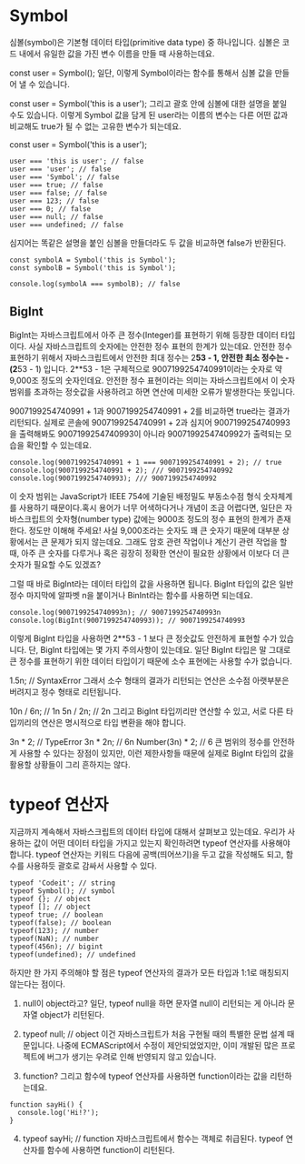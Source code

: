 # Symbol
심볼(symbol)은 기본형 데이터 타입(primitive data type) 중 하나입니다. 심볼은 코드 내에서 유일한 값을 가진 변수 이름을 만들 때 사용하는데요.

const user = Symbol();
일단, 이렇게 Symbol이라는 함수를 통해서 심볼 값을 만들어 낼 수 있습니다.

const user = Symbol('this is a user');
그리고 괄호 안에 심볼에 대한 설명을 붙일 수도 있습니다. 이렇게 Symbol 값을 담게 된 user라는 이름의 변수는 다른 어떤 값과 비교해도 true가 될 수 없는 고유한 변수가 되는데요.

const user = Symbol('this is a user');
```
user === 'this is user'; // false
user === 'user'; // false
user === 'Symbol'; // false
user === true; // false
user === false; // false
user === 123; // false
user === 0; // false
user === null; // false
user === undefined; // false
```
심지어는 똑같은 설명을 붙인 심볼을 만들더라도 두 값을 비교하면 false가 반환된다.
```
const symbolA = Symbol('this is Symbol');
const symbolB = Symbol('this is Symbol');

console.log(symbolA === symbolB); // false
```

## BigInt
BigInt는 자바스크립트에서 아주 큰 정수(Integer)를 표현하기 위해 등장한 데이터 타입이다.
사실 자바스크립트의 숫자에는 안전한 정수 표현의 한계가 있는데요. 안전한 정수 표현하기 위해서 자바스크립트에서 안전한 최대 정수는 2**53 - 1, 안전한 최소 정수는 -(2**53 - 1) 입니다. 
2**53 - 1은 구체적으로 9007199254740991이라는 숫자로 약 9,000조 정도의 숫자인데요. 안전한 정수 표현이라는 의미는 자바스크립트에서 이 숫자 범위를 초과하는 정숫값을 사용하려고 하면 연산에 미세한 오류가 발생한다는 뜻입니다.

9007199254740991 + 1과 9007199254740991 + 2를 비교하면 true라는 결과가 리턴되다. 실제로 콘솔에 9007199254740991 + 2과 심지어 9007199254740993을 출력해봐도 9007199254740993이 아니라 9007199254740992가 출력되는 모습을 확인할 수 있는데요.
```
console.log(9007199254740991 + 1 === 9007199254740991 + 2); // true
console.log(9007199254740991 + 2); /// 9007199254740992
console.log(9007199254740993); /// 9007199254740992
```
이 숫자 범위는 JavaScript가 IEEE 754에 기술된 배정밀도 부동소수점 형식 숫자체계를 사용하기 때문이다.혹시 용어가 너무 어색하다거나 개념이 조금 어렵다면, 일단은 자바스크립트의 숫자형(number type) 값에는 9000조 정도의 정수 표현의 한계가 존재한다. 정도만 이해해 주세요!
사실 9,000조라는 숫자도 꽤 큰 숫자기 때문에 대부분 상황에서는 큰 문제가 되지 않는데요. 그래도 암호 관련 작업이나 계산기 관련 작업을 할 때, 아주 큰 숫자를 다루거나 혹은 굉장히 정확한 연산이 필요한 상황에서 이보다 더 큰 숫자가 필요할 수도 있겠죠?

그럴 때 바로 BigInt라는 데이터 타입의 값을 사용하면 됩니다. BigInt 타입의 값은 일반 정수 마지막에 알파벳 n을 붙이거나 BinInt라는 함수를 사용하면 되는데요.


```
console.log(9007199254740993n); // 9007199254740993n
console.log(BigInt(9007199254740993)); // 9007199254740993
```

이렇게 BigInt 타입을 사용하면 2**53 - 1 보다 큰 정숫값도 안전하게 표현할 수가 있습니다. 단, BigInt 타입에는 몇 가지 주의사항이 있는데요. 일단 BigInt 타입은 말 그대로 큰 정수를 표현하기 위한 데이터 타입이기 때문에 소수 표현에는 사용할 수가 없습니다.

1.5n; // SyntaxError
그래서 소수 형태의 결과가 리턴되는 연산은 소수점 아랫부분은 버려지고 정수 형태로 리턴됩니다.

10n / 6n; // 1n
5n / 2n; // 2n
그리고 BigInt 타입끼리만 연산할 수 있고, 서로 다른 타입끼리의 연산은 명시적으로 타입 변환을 해야 합니다.

3n * 2; // TypeError
3n * 2n; // 6n
Number(3n) * 2; // 6
큰 범위의 정수를 안전하게 사용할 수 있다는 장점이 있지만, 이런 제한사항들 때문에 실제로 BigInt 타입의 값을 활용할 상황들이 그리 흔하지는 않다.

# typeof 연산자
지금까지 계속해서 자바스크립트의 데이터 타입에 대해서 살펴보고 있는데요. 우리가 사용하는 값이 어떤 데이터 타입을 가지고 있는지 확인하려면 typeof 연산자를 사용해야 합니다.
typeof 연산자는 키워드 다음에 공백(띄어쓰기)을 두고 값을 작성해도 되고, 함수를 사용하듯 괄호로 감싸서 사용할 수 있다.
```
typeof 'Codeit'; // string
typeof Symbol(); // symbol
typeof {}; // object
typeof []; // object
typeof true; // boolean
typeof(false); // boolean
typeof(123); // number
typeof(NaN); // number
typeof(456n); // bigint
typeof(undefined); // undefined
```
하지만 한 가지 주의해야 할 점은 typeof 연산자의 결과가 모든 타입과 1:1로 매칭되지 않는다는 점이다.

1. null이 object라고?
  일단, typeof null을 하면 문자열 null이 리턴되는 게 아니라 문자열 object가 리턴된다.

2. typeof null; // object
  이건 자바스크립트가 처음 구현될 때의 특별한 문법 설계 때문입니다. 나중에 ECMAScript에서 수정이 제안되었었지만, 이미 개발된 많은 프로젝트에 버그가 생기는 우려로 인해 반영되지 않고 있습니다.

3. function?
  그리고 함수에 typeof 연산자를 사용하면 function이라는 값을 리턴하는데요.
```
function sayHi() {
  console.log('Hi!?');
}
```
4. typeof sayHi; // function
자바스크립트에서 함수는 객체로 취급된다. typeof 연산자를 함수에 사용하면 function이 리턴된다.